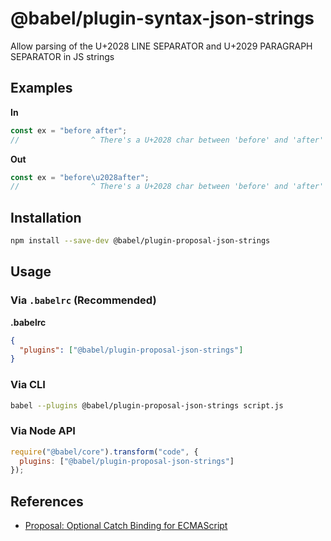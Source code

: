 # @babel/plugin-syntax-json-strings

Allow parsing of the U+2028 LINE SEPARATOR and U+2029 PARAGRAPH SEPARATOR in JS strings

## Examples

**In**

```js
const ex = "before after";
//                ^ There's a U+2028 char between 'before' and 'after'
```

**Out**

```js
const ex = "before\u2028after";
//                ^ There's a U+2028 char between 'before' and 'after'
```

## Installation

```sh
npm install --save-dev @babel/plugin-proposal-json-strings
```

## Usage

### Via `.babelrc` (Recommended)

**.babelrc**

```json
{
  "plugins": ["@babel/plugin-proposal-json-strings"]
}
```

### Via CLI

```sh
babel --plugins @babel/plugin-proposal-json-strings script.js
```

### Via Node API

```javascript
require("@babel/core").transform("code", {
  plugins: ["@babel/plugin-proposal-json-strings"]
});
```

## References
- [Proposal: Optional Catch Binding for ECMAScript](https://github.com/babel/proposals/issues/7)
